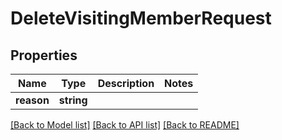 # DeleteVisitingMemberRequest

## Properties
Name | Type | Description | Notes
------------ | ------------- | ------------- | -------------
**reason** | **string** |  | 

[[Back to Model list]](../README.md#documentation-for-models) [[Back to API list]](../README.md#documentation-for-api-endpoints) [[Back to README]](../README.md)


